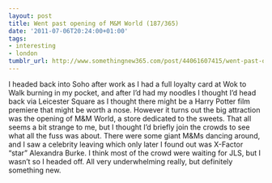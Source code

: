 ```yaml
---
layout: post
title: Went past opening of M&M World (187/365)
date: '2011-07-06T20:24:00+01:00'
tags:
- interesting
- london
tumblr_url: http://www.somethingnew365.com/post/44061607415/went-past-opening-of-mm-world-187365
---
```

I headed back into Soho after work as I had a full loyalty card at Wok to Walk burning in my pocket, and after I’d had my noodles I thought I’d head back via Leicester Square as I thought there might be a Harry Potter film premiere that might be worth a nose.
However it turns out the big attraction was the opening of M&M World, a store dedicated to the sweets. That all seems a bit strange to me, but I thought I’d briefly join the crowds to see what all the fuss was about. There were some giant M&Ms dancing around, and I saw a celebrity leaving which only later I found out was X-Factor “star” Alexandra Burke. I think most of the crowd were waiting for JLS, but I wasn’t so I headed off.
All very underwhelming really, but definitely something new.

